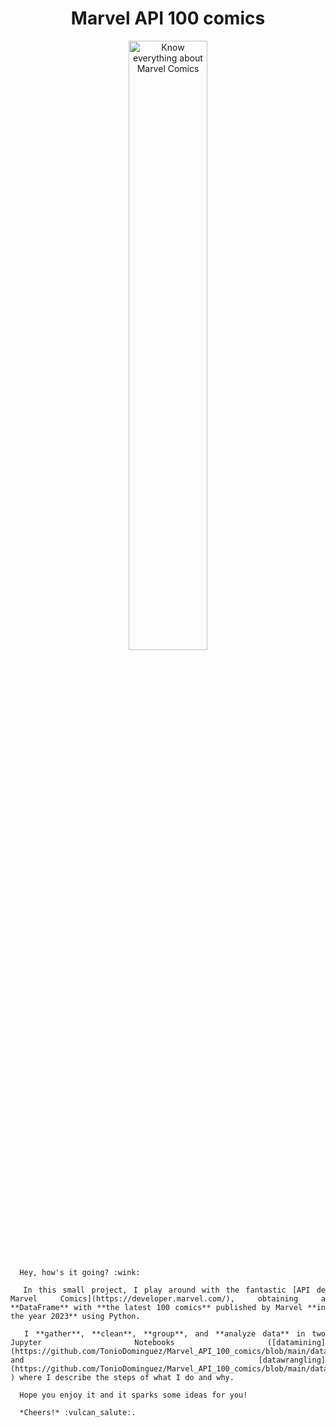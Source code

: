 <div align="center">
  <h1>Marvel API 100 comics</h1>

  <p align="center">
    <img src="https://i.pinimg.com/originals/e5/53/46/e55346d539daeda80680794de7f29a93.gif" width="50%" alt="Know everything about Marvel Comics">
    <br>
  </p>

  <div style="text-align: justify;">
    
      Hey, how's it going? :wink:

      In this small project, I play around with the fantastic [API de Marvel Comics](https://developer.marvel.com/), obtaining a **DataFrame** with **the latest 100 comics** published by Marvel **in the year 2023** using Python.

      I **gather**, **clean**, **group**, and **analyze data** in two Jupyter Notebooks ([datamining](https://github.com/TonioDominguez/Marvel_API_100_comics/blob/main/data/marvel_datamining.ipynb) and [datawrangling](https://github.com/TonioDominguez/Marvel_API_100_comics/blob/main/data/marvel_datawrangling_and_interpretation.ipynb) ) where I describe the steps of what I do and why.

      Hope you enjoy it and it sparks some ideas for you!

      *Cheers!* :vulcan_salute:.
    
  </div>
</div>


